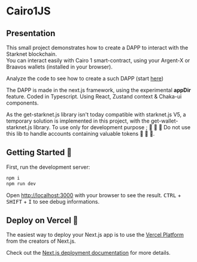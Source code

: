 # Cairo1JS

## Presentation

This small project demonstrates how to create a DAPP to interact with the Starknet blockchain.  
You can interact easily with Cairo 1 smart-contract, using your Argent-X or Braavos wallets (installed in your browser).  

Analyze the code to see how to create a such DAPP (start [here](src/app/page.tsx))  

The DAPP is made in the next.js framework, using the experimental **appDir** feature. Coded in Typescript. Using React, Zustand context & Chaka-ui components.

As the get-starknet.js library isn't today compatible with starknet.js V5, a temporary solution is implemented in this project, with the get-wallet-starknet.js library. To use only for development purpose ; 🚨 🚨 🚨 Do not use this lib to handle accounts containing valuable tokens 🚨 🚨 🚨.

## Getting Started 🚀

First, run the development server:

```bash
npm i
npm run dev
```

Open [http://localhost:3000](http://localhost:3000) with your browser to see the result.
<kbd>CTRL</kbd> + <kbd>SHIFT</kbd> + <kbd>I</kbd> to see debug informations.

## Deploy on Vercel 🎊

The easiest way to deploy your Next.js app is to use the [Vercel Platform](https://vercel.com/new?utm_medium=default-template&filter=next.js&utm_source=create-next-app&utm_campaign=create-next-app-readme) from the creators of Next.js.

Check out the [Next.js deployment documentation](https://nextjs.org/docs/deployment) for more details.
